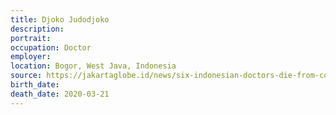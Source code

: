 ```yaml
---
title: Djoko Judodjoko
description: 
portrait: 
occupation: Doctor
employer: 
location: Bogor, West Java, Indonesia
source: https://jakartaglobe.id/news/six-indonesian-doctors-die-from-covid19-cases-exceed-500, https://www.channelnewsasia.com/news/asia/indonesia-covid19-doctors-nurses-at-risk-12573980, https://twitter.com/PBIDI/status/1241672169131630594
birth_date: 
death_date: 2020-03-21
---
```


